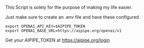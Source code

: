This Script is solely for the purpose of making my life easier.



Just make sure to create an .env file and have these configured
```
export OPENAI_API_KEY=$AIPIPE_TOKEN
export OPENAI_BASE_URL=https://aipipe.org/openai/v1
```

Get your AIPIPE_TOKEN at https://aipipe.org/login
